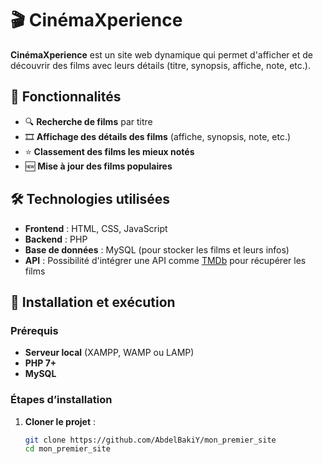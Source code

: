 # 🎬 CinémaXperience

**CinémaXperience** est un site web dynamique qui permet d'afficher et de découvrir des films avec leurs détails (titre, synopsis, affiche, note, etc.).

## 📌 Fonctionnalités

- 🔍 **Recherche de films** par titre  
- 🎞 **Affichage des détails des films** (affiche, synopsis, note, etc.)  
- ⭐ **Classement des films les mieux notés**  
- 🆕 **Mise à jour des films populaires**  

## 🛠️ Technologies utilisées

- **Frontend** : HTML, CSS, JavaScript  
- **Backend** : PHP  
- **Base de données** : MySQL (pour stocker les films et leurs infos)  
- **API** : Possibilité d'intégrer une API comme [TMDb](https://www.themoviedb.org/) pour récupérer les films  

## 🚀 Installation et exécution

### Prérequis
- **Serveur local** (XAMPP, WAMP ou LAMP)  
- **PHP 7+**  
- **MySQL**  

### Étapes d’installation

1. **Cloner le projet** :
   ```bash
   git clone https://github.com/AbdelBakiY/mon_premier_site
   cd mon_premier_site
